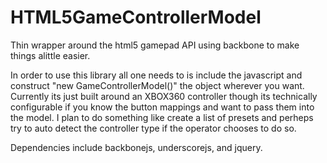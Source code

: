 HTML5GameControllerModel
========================

Thin wrapper around the html5 gamepad API using backbone to make things alittle easier.



In order to use this library all one needs to is include the javascript and construct "new GameControllerModel()" the object
wherever you want.  Currently its just built around an XBOX360 controller though its technically configurable if you know the button mappings and want to pass them into the model.  I plan to do something like create a list of presets and perheps try to auto detect the controller type if the operator chooses to do so.

Dependencies include backbonejs, underscorejs, and jquery.

